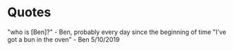 <!-- TITLE: Ben -->
<!-- SUBTITLE: A quick summary of Ben -->

# Quotes
"who is [Ben]?" - Ben, probably every day since the beginning of time
"I've got a bun in the oven" - Ben 5/10/2019